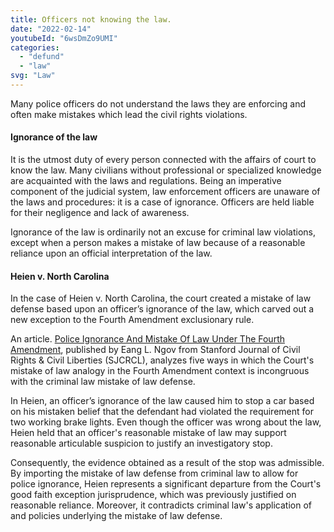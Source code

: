 ```yaml
---
title: Officers not knowing the law.
date: "2022-02-14"
youtubeId: "6wsDmZo9UMI"
categories: 
  - "defund"
  - "law"
svg: "Law"
---
```


Many police officers do not understand the laws they are enforcing and often make mistakes which lead the civil rights violations.  

#### Ignorance of the law

It is the utmost duty of every person connected with the affairs of court to know the law.  Many civilians without professional or specialized knowledge are acquainted with the laws and regulations. Being an imperative component of the judicial system, law enforcement officers are unaware of the laws and procedures: it is a case of ignorance.  Officers are held liable for their negligence and lack of awareness.

Ignorance of the law is ordinarily not an excuse for criminal law violations,
except when a person makes a mistake of law because of a reasonable reliance
upon an official interpretation of the law. 

#### Heien v. North Carolina

In the case of Heien v. North Carolina, the court created a mistake of law defense based upon an officer’s ignorance of the law, which
carved out a new exception to the Fourth Amendment exclusionary rule. 

An article. [Police Ignorance And Mistake Of Law Under The Fourth Amendment](https://dfde.net), published by Eang L. Ngov from Stanford Journal of Civil Rights & Civil Liberties (SJCRCL), analyzes five ways in which the Court's mistake of law analogy in the Fourth Amendment context is incongruous with the criminal law mistake of law defense.

In Heien, an officer’s ignorance of the law caused him to stop a car based on his mistaken belief that the defendant had violated the requirement for two working
brake lights. Even though the officer was wrong about the law, Heien held that an officer's reasonable mistake of law may support reasonable articulable suspicion
to justify an investigatory stop. 

Consequently, the evidence obtained as a result of the stop was admissible. By importing the mistake of law defense from criminal
law to allow for police ignorance, Heien represents a significant departure from
the Court's good faith exception jurisprudence, which was previously justified on
reasonable reliance. Moreover, it contradicts criminal law's application of and
policies underlying the mistake of law defense.